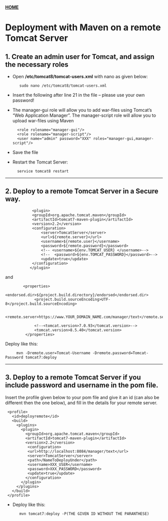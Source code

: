 [**HOME**](../index.md)



# Deployment with Maven on a remote Tomcat Server


## 1. Create an admin user for Tomcat, and assign the necessary roles

* Open **/etc/tomcat8/tomcat-users.xml** with nano as given below:

         sudo nano /etc/tomcat8/tomcat-users.xml

* Insert the following after line 21 in the file – please use your own password!
* The manager-gui role will allow you to add war-files using Tomcat’s  “Web Application Manager”. The manager-script role will allow you to upload war-files using Maven

        <role rolename="manager-gui"/>
        <role rolename="manager-script"/>
        <user name="admin" password="XXX" roles="manager-gui,manager-script"/>

* Save the file
* Restart the Tomcat Server:   

        service tomcat8 restart
   
___


## 2. Deploy to a remote Tomcat Server in a Secure way.

                <plugin>
                <groupId>org.apache.tomcat.maven</groupId>
                <artifactId>tomcat7-maven-plugin</artifactId>
                <version>2.2</version>
                <configuration>
                    <server>TomcatServer</server>
                    <url>${remote.server}</url>
                    <username>${remote.user}</username>
                    <password>${remote.password}</password>
                    <!-- <username>${env.TOMCAT_USER} </username>-->
                    <!--  <password>${env.TOMCAT_PASSWORD}</password>-->
                    <update>true</update>    
                </configuration>
               </plugin>
   
   and
   
            <properties>
                 <endorsed.dir>${project.build.directory}/endorsed</endorsed.dir>
                 <project.build.sourceEncoding>UTF-8</project.build.sourceEncoding>

                 <remote.server>https://www.YOUR_DOMAIN_NAME.com/manager/text</remote.server>

                 <!--<tomcat.version>7.0.93</tomcat.version>-->
                 <tomcat.version>8.5.40</tomcat.version>
             </properties>

Deploy like this:

         mvn -Dremote.user=Tomcat-Username -Dremote.password=Tomcat-Password tomcat7:deploy
___


## 3. Deploy to a remote Tomcat Server if you include password and username in the pom file.

Insert the profile given below to your pom file and give it an id (can also be different then the one below), and fill in the details for your remote server.

     <profile>
       <id>deployremote</id>
       <build>
         <plugins>
           <plugin>  
             <groupId>org.apache.tomcat.maven</groupId>
             <artifactId>tomcat7-maven-plugin</artifactId>
             <version>2.2</version>
              <configuration>
              <url>http://localhost:8084/manager/text</url>
              <server>TomcatServer</server>
              <path>/NameToDeployUnder</path>
              <username>XXX_USER</username>
              <password>XXX_PASSWORD</password>
              <update>true</update>
             </configuration>
           </plugin>
         </plugins>
       </build>
     </profile>



* Deploy like this: 

         mvn tomcat7:deploy -P(THE GIVEN ID WITHOUT THE PARANTHESE)


